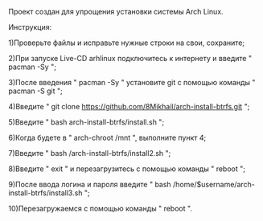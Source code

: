 Проект создан для упрощения установки системы Arch Linux.

Инструкция:

1)Проверьте файлы и исправьте нужные строки на свои, сохраните;

2)При запуске Live-CD arhlinux подключитесь к интернету и введите " pacman -Sy ";

3)После введения " pacman -Sy " установите git с помощью команды " pacman -S git ";

4)Введите " git clone https://github.com/8Mikhail/arch-install-btrfs.git ";

5)Введите " bash  arch-install-btrfs/install.sh ";

6)Когда будете в " arch-chroot /mnt ", выполните пункт 4;

7)Введите " bash /arch-install-btrfs/install2.sh ";

8)Введите " exit " и перезагрузитесь с помощью команды " reboot ";

9)После ввода логина и пароля введите " bash /home/$username/arch-install-btrfs/install3.sh ";

10)Перезагружаемся с помощью команды " reboot ".
